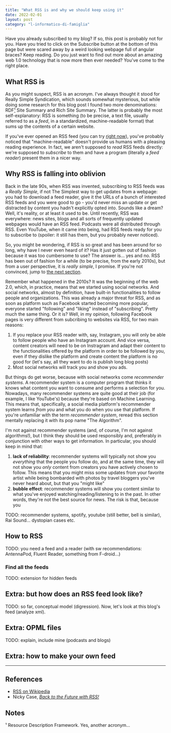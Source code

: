 ```yaml
---
title: "What RSS is and why we should keep using it"
date: 2022-02-01
layout: post
category: "l-informatico-di-famiglia"
---
```


Have you already subscribed to my blog? If so, this post is probably not for you. 
Have you tried to click on the Subscribe button at the bottom of this page but were scared away by a weird looking webpage full of angular braces? Keep reading. 
Do you just want to find out more about an amazing web 1.0 technology that is now more then ever needed? You've come to the right place.

## What RSS is
As you might suspect, RSS is an acronym. I've always thought it stood for Really Simple Syndication, which sounds somewhat mysterious, but while doing some research for this blog post I found two more denominations: RDF[¹](#notes) Site Summary and Rich Site Summary. 
The latter is probably the most self-explanatory: RSS is something (to be precise, a text file, usually referred to as a _feed_, in a standardized, machine-readable format) that sums up the contents of a certain website.

If you've ever opened an RSS feed (you can try [right now](https://harisont.github.io/feed.xml)), you've probably noticed that "machine-readable" doesn't provide us humans with a pleasing reading experience. In fact, we aren't supposed to _read_ RSS feeds directly: we're supposed to _subscribe_ to them and have a program (literally a _feed reader_) present them in a nicer way.

## Why RSS is falling into oblivion
Back in the late 90s, when RSS was invented, subscribing to RSS feeds was a _Really Simple_, if not The Simplest way to get updates from a webpage: you had to download a feed reader, give it the URLs of a bunch of interested RSS feeds and you were good to go - you'd never miss an update or get distracted by content you hadn't explicitly opted into. Sounds like a dream? Well, it's reality, or at least it used to be. Until recently, RSS was everywhere: news sites, blogs and all sorts of frequently updated webpages would have an RSS feed. Podcasts were all distributed through RSS. Even YouTube, when it came into being, had RSS feeds ready for you to subscribe to (spoiler: it still has them, but you probably never noticed).

So, you might be wondering, if RSS is so great and has been around for so long, why have I never even heard of it? Has it just gotten out of fashion because it was too cumbersome to use? The answer is... yes and no. RSS has been out of fashion for a while (to be precise, from the early 2010s), but from a user perspective, it is _really simple_, I promise. If you're not convinced, jump to [the next section](#how-to-rss).

Remember what happened in the 2010s? It was the beginning of the web 2.0, which, in practice, means that we started using social networks. And social networks, almost by definition, have built-in functionalities to follow people and organizations.
This was already a major threat for RSS, and as soon as platform such as Facebook started becoming more popular, everyone started "following" and "liking" instead of "subscribing". Pretty much the same thing. Or it is? Well, in my opinion, following Facebook pages is very different from subcribing to websites via RSS, for two main reasons:

1. If you replace your RSS reader with, say, Instagram, you will only be able to follow people who have an Instagram account. And vice versa, content creators will need to be on Instragram and adapt their content to the functionalities offered by the platform in order to be followed by you, even if they dislike the platform and create content the platform is no good for (let's say, all they want to do is publish long blog posts)
2. Most social networks will track you and show you ads.

But things do get worse, because with social networks come _recommender systems_. A recommender system is a computer program that thinks it knows what content you want to consume and performs a selection for you. Nowadays, many recommender systems are quite good at their job (for example, I like YouTube's) because they're based on Machine Learning. This means that, specifically, a social media platform's recommender system learns _from you_ and what you do when you use that platform. If you're unfamiliar with the term _recommender system_, reread this section mentally replacing it with its pop name "The Algorithm".

I'm not against recommender systems (and, of course, I'm not against algorithms!), but I think they should be used responsibly and, preferably in conjunction with other ways to get information. In particular, you should keep in mind that:

1. __lack of reliability__: recommender systems will typically not show you _everything_ that the people you follow do, and at the same time, they will not show you _only_ content from creators you have actively chosen to follow. This means that you might miss some updates from your favorite artist while being bombarded with photos by travel bloggers you've never heard about, but that you "might like"
2. __bubble effect__: recommender systems will show you content similar to what you've enjoyed watching/reading/listening to in the past. In other words, they're not the best source for news. The risk is that, because you


TODO: recommender systems, spotify, youtube (still better, bell is similar), Rai Sound... dystopian cases etc.

## How to RSS
TODO: you need a feed and a reader (with sw recommendations: AntennaPod, Fluent Reader, something from F-droid...) 

### Find all the feeds
TODO: extension for hidden feeds

## Extra: but how does an RSS feed look like?
TODO: so far, conceptual model (digression). Now, let's look at this blog's feed (analyze xml).

## Extra: OPML files
TODO: explain, include mine (podcasts and blogs)

## Extra: how to make your own feed

---

## References
- [RSS on Wikipedia](https://en.wikipedia.org/wiki/RSS)
- Nicky Case, [_Back to the Future with RSS!_](https://blog.ncase.me/back-to-the-future-with-rss/)

## Notes
¹ Resource Description Framework. Yes, another acronym...